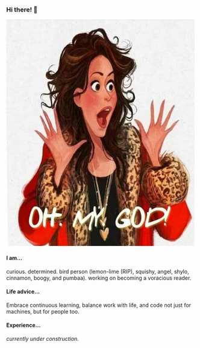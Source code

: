 ### Hi there! 👋

<img src="./janice.jpeg" width="500" height="600">

#### I am...
curious. determined. bird person (lemon-lime (RIP), squishy, angel, shylo, cinnamon, boogy, and pumbaa). working on becoming a voracious reader.

#### Life advice...
Embrace continuous learning, balance work with life, and code not just for machines, but for people too.

#### Experience...
*currently under construction.*
